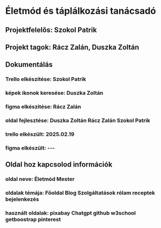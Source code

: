 # Életmód és táplálkozási tanácsadó

## Projektfelelős: Szokol Patrik

## Projekt tagok: Rácz Zalán, Duszka Zoltán

## Dokumentálás

### Trello elkészítése: Szokol Patrik
### képek ikonok keresése: Duszka Zoltán 
### figma elkészitése: Rácz Zalán
### oldal fejlesztése: Duszka Zoltán Rácz Zalán Szokol Patrik
### trello elkészült: 2025.02.19
### figma elkészült: ---



## Oldal hoz kapcsolod információk

### oldal neve: Életmód Mester
### oldalak témája: Főoldal Blog Szolgáltatások rólam receptek bejelenkezés 
### használt oldalak: pixabay Chatgpt github w3school getboostrap pinterest











